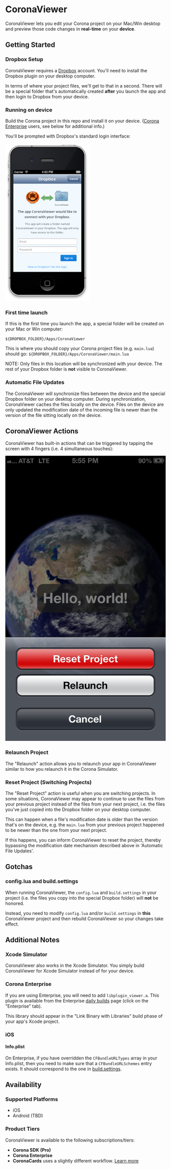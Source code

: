 # CoronaViewer

CoronaViewer lets you edit your Corona project on your Mac/Win desktop and preview those code changes in __real-time__ on your __device__.


## Getting Started

### Dropbox Setup

CoronaViewer requires a [Dropbox](https://db.tt/uQgIqtPN) account. You'll need to install the Dropbox plugin on your desktop computer.

In terms of where your project files, we'll get to that in a second. There will be a special folder that's automatically created __after__ you launch the app and then login to Dropbox from your device.

### Running on device

Build the Corona project in this repo and install it on your device. ([Corona Enterprise](http://coronalabs.com/products/enterprise/) users, see below for additional info.)

You'll be prompted with Dropbox's standard login interface:

![Dropbox Login UI iOS](README/dropbox-login-ios.png)

### First time launch

If this is the first time you launch the app, a special folder will be created on your Mac or Win computer:

	${DROPBOX_FOLDER}/Apps/CoronaViewer

This is where you should copy your Corona project files (e.g. `main.lua`) should go: `${DROPBOX_FOLDER}/Apps/CoronaViewer/main.lua`

NOTE: Only files in this location will be synchronized with your device. The rest of your Dropbox folder is __not__ visible to CoronaViewer.

### Automatic File Updates

The CoronaViewer will synchronize files between the device and the special Dropbox folder  on your desktop computer. During synchronization, CoronaViewer caches the files locally on the device. Files on the device are only updated the modification date of the incoming file is newer than the version of the file sitting locally on the device.


## CoronaViewer Actions

CoronaViewer has built-in actions that can be triggered by tapping the screen with 4 fingers (i.e. 4 simultaneous touches):

![CoronaViewer actions](README/coronaviewer-actions.png)

### Relaunch Project

The "Relaunch" action allows you to relaunch your app in CoronaViewer similar to how you relaunch it in the Corona Simulator.

### Reset Project (Switching Projects)

The "Reset Project" action is useful when you are switching projects. In some situations, CoronaViewer may appear to continue to use the files from your previous project instead of the files from your next project, i.e. the files you've just copied into the Dropbox folder on your desktop computer.

This can happen when a file's modification date is older than the version that's on the device, e.g. the `main.lua` from your previous project happened to be newer than the one from your next project.

If this happens, you can inform CoronaViewer to reset the project, thereby bypassing the modification date mechanism described above in 'Automatic File Updates'.


## Gotchas

### config.lua and build.settings

When running CoronaViewer, the `config.lua` and `build.settings` in your project (i.e. the files you copy into the special Dropbox folder) will __not__ be honored.

Instead, you need to modify `config.lua` and/or `build.settings` in __this__ CoronaViewer project and then rebuild CoronaViewer so your changes take effect.


## Additional Notes

### Xcode Simulator

CoronaViewer also works in the Xcode Simulator. You simply build CoronaViewer for Xcode Simulator instead of for your device.

### Corona Enterprise

If you are using Enterprise, you will need to add `libplugin_viewer.a`. This plugin is available from the Enterprise [daily builds](http://developer.coronalabs.com/downloads/daily-builds) page (click on the "Enterprise" tab).

This library should appear in the "Link Binary with Libraries" build phase of your app's Xcode project.

### iOS

#### Info.plist

On Enterprise, if you have overridden the `CFBundleURLTypes` array in your Info.plist, then you need to make sure that a `CFBundleURLSchemes` entry exists. It should correspond to the one in [build.settings](build.settings).

## Availability

### Supported Platforms

* iOS
* Android (TBD)

### Product Tiers

CoronaViewer is available to the following subscriptions/tiers:

* __Corona SDK (Pro)__
* __Corona Enterprise__
* __CoronaCards__ uses a slightly different workflow. [Learn more](https://github.com/coronacards/CoronaViewer)
